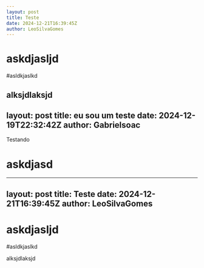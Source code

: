```yaml
---
layout: post
title: Teste 
date: 2024-12-21T16:39:45Z
author: LeoSilvaGomes
---
```

# askdjasljd
#asldkjaslkd
 
alksjdlaksjd
---
layout: post
title: eu sou um teste 
date: 2024-12-19T22:32:42Z
author: Gabrielsoac
---
Testando 

# askdjasd
---
layout: post
title: Teste 
date: 2024-12-21T16:39:45Z
author: LeoSilvaGomes
---
# askdjasljd
#asldkjaslkd
 
alksjdlaksjd
